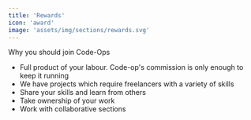 ```yaml
---
title: 'Rewards'
icon: 'award'
image: 'assets/img/sections/rewards.svg'
---
```


Why you should join Code-Ops

-   Full product of your labour. Code-op's commission is only enough to keep it running
-   We have projects which require freelancers with a variety of skills
-   Share your skills and learn from others
-   Take ownership of your work
-   Work with collaborative sections
